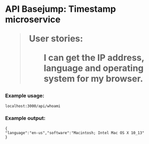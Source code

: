 <html>

<head>
    <title>Header parser</title>
    <link rel="stylesheet" href="/stylesheets/style.css">
    <link rel="stylesheet" href="https://maxcdn.bootstrapcdn.com/bootstrap/3.3.6/css/bootstrap.min.css">
</head>

<body>
    <div class="container">
        <h1 class="header">API Basejump: Timestamp microservice
            <blockquote>User stories:
                <ul>I can get the IP address, language and operating system for my browser.</ul>
            </blockquote>
        </h1>
        <h3>Example usage:</h3><code>localhost:3000/api/whoami</code>
        <h3>Example output:</h3><code>{  
"language":"en-us","software":"Macintosh; Intel Mac OS X 10_13"
}</code></div>
</body>

</html>